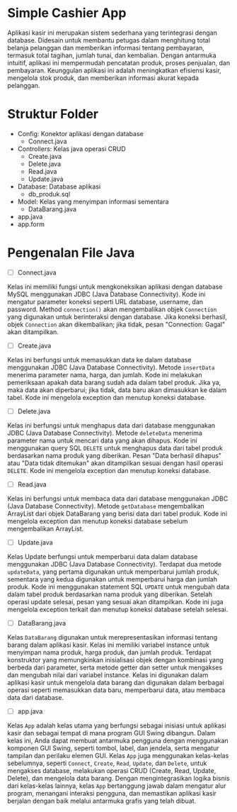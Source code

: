 
# Simple Cashier App
Aplikasi kasir ini merupakan sistem sederhana yang terintegrasi dengan database. Didesain untuk membantu petugas dalam menghitung total belanja pelanggan dan memberikan informasi tentang pembayaran, termasuk total tagihan, jumlah tunai, dan kembalian. Dengan antarmuka intuitif, aplikasi ini mempermudah pencatatan produk, proses penjualan, dan pembayaran. Keunggulan aplikasi ini adalah meningkatkan efisiensi kasir, mengelola stok produk, dan memberikan informasi akurat kepada pelanggan.

# Struktur Folder 
- Config: Konektor aplikasi dengan database
	- Connect.java  
- Controllers: Kelas java operasi CRUD
	 - Create.java
	 - Delete.java
	 - Read.java
	 - Update.java
- Database: Database aplikasi
	- db_produk.sql
- Model: Kelas yang menyimpan informasi sementara
	- DataBarang.java
- app.java
- app.form
# Pengenalan File Java
 - [ ] Connect.java
       
Kelas ini memiliki fungsi untuk mengkoneksikan aplikasi dengan database MySQL menggunakan JDBC (Java Database Connectivity). Kode ini mengatur parameter koneksi seperti URL database, username, dan password. Method  `connection()` akan mengembalikan objek `Connection` yang digunakan untuk berinteraksi dengan database. Jika koneksi berhasil, objek `Connection` akan dikembalikan; jika tidak, pesan "Connection: Gagal" akan ditampilkan.

 -   [ ] Create.java
         
Kelas ini berfungsi untuk memasukkan data ke dalam database menggunakan JDBC (Java Database Connectivity). Metode `insertData` menerima parameter nama, harga, dan jumlah. Kode ini melakukan pemeriksaan apakah data barang sudah ada dalam tabel produk. Jika ya, maka data akan diperbarui; jika tidak, data baru akan dimasukkan ke dalam tabel. Kode ini mengelola exception dan menutup koneksi database.

 -   [ ] Delete.java
         
 Kelas ini berfungsi untuk menghapus data dari database menggunakan JDBC (Java Database Connectivity). Metode `deleteData` menerima parameter nama untuk mencari data yang akan dihapus. Kode ini menggunakan query SQL `DELETE` untuk menghapus data dari tabel produk berdasarkan nama produk yang diberikan. Pesan "Data berhasil dihapus" atau "Data tidak ditemukan" akan ditampilkan sesuai dengan hasil operasi `DELETE`. Kode ini mengelola exception dan menutup koneksi database.
  -   [ ] Read.java
          
Kelas ini berfungsi untuk membaca data dari database menggunakan JDBC (Java Database Connectivity). Metode `getDatabase` mengembalikan ArrayList dari objek DataBarang yang berisi data dari tabel produk. Kode ini mengelola exception dan menutup koneksi database sebelum mengembalikan ArrayList.
  -   [ ] Update.java

  Kelas Update berfungsi untuk memperbarui data dalam database menggunakan JDBC (Java Database Connectivity). Terdapat dua metode `updateData`, yang pertama digunakan untuk memperbarui jumlah produk, sementara yang kedua digunakan untuk memperbarui harga dan jumlah produk. Kode ini menggunakan statement SQL `UPDATE` untuk mengubah data dalam tabel produk berdasarkan nama produk yang diberikan. Setelah operasi update selesai, pesan yang sesuai akan ditampilkan. Kode ini juga mengelola exception terkait dan menutup koneksi database setelah selesai.
   -   [ ] DataBarang.java
           
  Kelas `DataBarang` digunakan untuk merepresentasikan informasi tentang barang dalam aplikasi kasir. Kelas ini memiliki variabel instance untuk menyimpan nama produk, harga produk, dan jumlah produk. Terdapat konstruktor yang memungkinkan inisialisasi objek dengan kombinasi yang berbeda dari parameter, serta metode getter dan setter untuk mengakses dan mengubah nilai dari variabel instance. Kelas ini digunakan dalam aplikasi kasir untuk mengelola data barang dan digunakan dalam berbagai operasi seperti memasukkan data baru, memperbarui data, atau membaca data dari database.
		
  -   [ ] app.java
  
  Kelas `App` adalah kelas utama yang berfungsi sebagai inisiasi untuk aplikasi kasir dan sebagai tempat di mana program GUI Swing dibangun. Dalam kelas ini, Anda dapat membuat antarmuka pengguna dengan menggunakan komponen GUI Swing, seperti tombol, label, dan jendela, serta mengatur tampilan dan perilaku elemen GUI. Kelas `App` juga menggunakan kelas-kelas sebelumnya, seperti `Connect`, `Create`, `Read`, `Update`, dan `Delete`, untuk mengakses database, melakukan operasi CRUD (Create, Read, Update, Delete), dan mengelola data barang. Dengan mengintegrasikan logika bisnis dari kelas-kelas lainnya, kelas `App` bertanggung jawab dalam mengatur alur program, menangani interaksi pengguna, dan memastikan aplikasi kasir berjalan dengan baik melalui antarmuka grafis yang telah dibuat.
      
    
